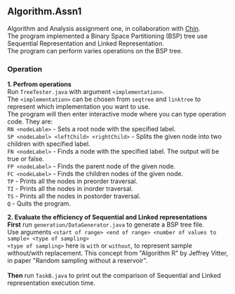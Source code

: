 ## Algorithm.Assn1
Algorithm and Analysis assignment one, in collaboration with <a href="https://github.com/CY1223">Chin</a>.  
The program implemented a Binary Space Partitioning (BSP) tree use Sequential Representation and Linked Representation.  
The program can perform varies operations on the BSP tree. 

### Operation  
**1. Perfrom operations**  
Run ``TreeTester.java`` with argument ``<implementation>``.  
The ``<implementation>`` can be chosen from ``seqtree`` and ``linktree`` to represent which implementation you want to use.  
The program will then enter interactive mode where you can type operation code. They are:  
``RN <nodeLable>`` - Sets a root node with the specified label.  
``SP <nodeLabel> <leftChild> <rightChild>`` - Splits the given node into two children with specified label.  
``FN <nodeLabel>`` - Finds a node with the specified label. The output will be true or false.  
``FP <nodeLabel>`` - Finds the parent node of the given node.  
``FC <nodeLabel>`` - Finds the children nodes of the given node.  
``TP`` - Prints all the nodes in preorder traversal.  
``TI`` - Prints all the nodes in inorder traversal.  
``TS`` - Prints all the nodes in postorder traversal.  
``Q`` - Quits the program. 

 

**2. Evaluate the efficiency of Sequential and Linked representations**  
**First** run ``generation/DataGenerator.java`` to generate a BSP tree file.  
Use arguments ``<start of range> <end of range> <number of values to sample> <type of sampling>``  
``<type of sampling>`` here is ``with`` or ``without``, to represent sample without/with replacement. This concept from "Algorithm R" by Jeffrey Vitter, in paper "Random sampling without a reservoir".  
<br>
**Then** run ``TaskB.java`` to print out the comparison of Sequential and Linked representation execution time. 
